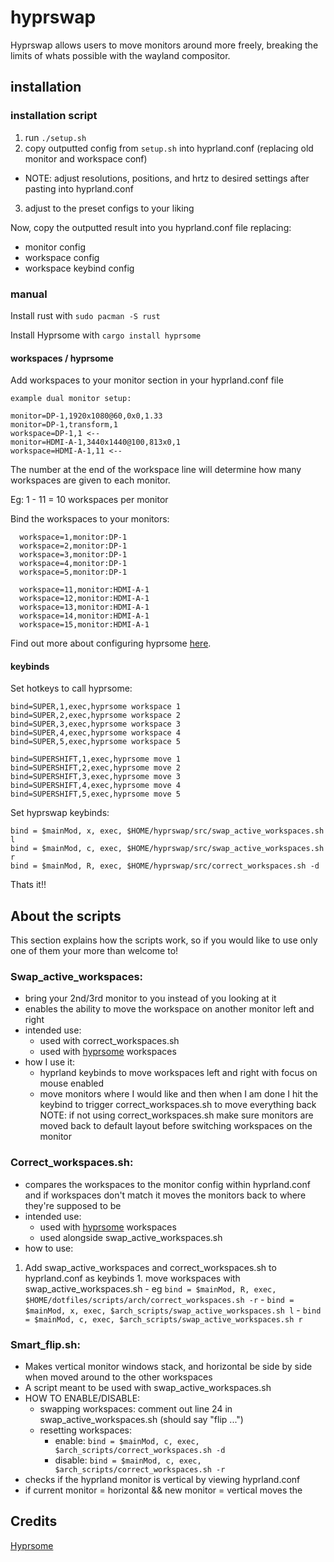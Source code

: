 # hyprswap
Hyprswap allows users to move monitors around more freely, breaking the limits of whats possible with the wayland compositor. 

## installation

### installation script
1. run `./setup.sh`
2. copy outputted config from `setup.sh` into hyprland.conf (replacing old monitor and workspace conf)
  - NOTE: adjust resolutions, positions, and hrtz to desired settings after pasting into hyprland.conf
3. adjust to the preset configs to your liking

Now, copy the outputted result into you hyprland.conf file replacing:
- monitor config
- workspace config
- workspace keybind config

### manual
Install rust with `sudo pacman -S rust`  

Install Hyprsome with `cargo install hyprsome`

#### workspaces / hyprsome
Add workspaces to your monitor section in your hyprland.conf file
```
example dual monitor setup:

monitor=DP-1,1920x1080@60,0x0,1.33
monitor=DP-1,transform,1
workspace=DP-1,1 <--
monitor=HDMI-A-1,3440x1440@100,813x0,1
workspace=HDMI-A-1,11 <--
```

The number at the end of the workspace line will determine how many workspaces are given to each monitor.  

Eg: 1 - 11 = 10 workspaces per monitor

Bind the workspaces to your monitors:  
```
  workspace=1,monitor:DP-1
  workspace=2,monitor:DP-1
  workspace=3,monitor:DP-1
  workspace=4,monitor:DP-1
  workspace=5,monitor:DP-1

  workspace=11,monitor:HDMI-A-1
  workspace=12,monitor:HDMI-A-1
  workspace=13,monitor:HDMI-A-1
  workspace=14,monitor:HDMI-A-1
  workspace=15,monitor:HDMI-A-1
```

Find out more about configuring hyprsome  [here](https://github.com/sopa0/hyprsome).

#### keybinds
Set hotkeys to call hyprsome:
```
bind=SUPER,1,exec,hyprsome workspace 1
bind=SUPER,2,exec,hyprsome workspace 2
bind=SUPER,3,exec,hyprsome workspace 3
bind=SUPER,4,exec,hyprsome workspace 4
bind=SUPER,5,exec,hyprsome workspace 5

bind=SUPERSHIFT,1,exec,hyprsome move 1
bind=SUPERSHIFT,2,exec,hyprsome move 2
bind=SUPERSHIFT,3,exec,hyprsome move 3
bind=SUPERSHIFT,4,exec,hyprsome move 4
bind=SUPERSHIFT,5,exec,hyprsome move 5
```

Set hyprswap keybinds:
```
bind = $mainMod, x, exec, $HOME/hyprswap/src/swap_active_workspaces.sh l
bind = $mainMod, c, exec, $HOME/hyprswap/src/swap_active_workspaces.sh r
bind = $mainMod, R, exec, $HOME/hyprswap/src/correct_workspaces.sh -d
```

Thats it!!


## About the scripts
This section explains how the scripts work, so if you would like to use only one of them your more than welcome to!
### Swap_active_workspaces:
  - bring your 2nd/3rd monitor to you instead of you looking at it
  - enables the ability to move the workspace on another monitor left and right
  - intended use:
    - used with correct_workspaces.sh 
    - used with [hyprsome](https://github.com/sopa0/hyprsome) workspaces
  - how I use it:
    - hyprland keybinds to move workspaces left and right with focus on mouse enabled
    - move monitors where I would like and then when I am done I hit the keybind to trigger correct_workspaces.sh to move everything back
NOTE: if not using correct_workspaces.sh make sure monitors are moved back to default layout before switching workspaces on the monitor 

### Correct_workspaces.sh:
  - compares the workspaces to the monitor config within hyprland.conf and if workspaces don't match it moves the monitors back to where they're supposed to be
  - intended use:
    - used with [hyprsome](https://github.com/sopa0/hyprsome) workspaces 
    - used alongside swap_active_workspaces.sh
  - how to use:
  1. Add swap_active_workspaces and correct_workspaces.sh to hyprland.conf as keybinds
    1. move workspaces with swap_active_workspaces.sh 
    - eg `bind = $mainMod, R, exec, $HOME/dotfiles/scripts/arch/correct_workspaces.sh -r`
    - `bind = $mainMod, x, exec, $arch_scripts/swap_active_workspaces.sh l`
    - `bind = $mainMod, c, exec, $arch_scripts/swap_active_workspaces.sh r`
<!-- eventually add the url from ryushe.sh of the uploaded video example -->

### Smart_flip.sh:  
  - Makes vertical monitor windows stack, and horizontal be side by side when moved around to the other workspaces
  - A script meant to be used with swap_active_workspaces.sh
  - HOW TO ENABLE/DISABLE:
    - swapping workspaces: comment out line 24 in swap_active_workspaces.sh (should say "flip ...")
    - resetting workspaces: 
      - enable: `bind = $mainMod, c, exec, $arch_scripts/correct_workspaces.sh -d` 
      - disable: `bind = $mainMod, c, exec, $arch_scripts/correct_workspaces.sh -r` 
  - checks if the hyprland monitor is vertical by viewing hyprland.conf
  - if current monitor = horizontal && new monitor = vertical moves the 

## Credits 
[Hyprsome](https://github.com/sopa0/hyprsome)
